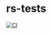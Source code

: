 # rs-tests
[![CI](https://github.com/neuromeow/rs-tests/actions/workflows/ci.yml/badge.svg)](https://github.com/neuromeow/rs-tests/actions/workflows/ci.yml)
